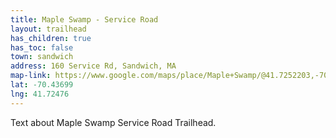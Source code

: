 ```yaml
---
title: Maple Swamp - Service Road
layout: trailhead
has_children: true
has_toc: false
town: sandwich
address: 160 Service Rd, Sandwich, MA
map-link: https://www.google.com/maps/place/Maple+Swamp/@41.7252203,-70.4381204,18z/data=!4m6!3m5!1s0x89e4cb4bfccc7333:0x6b79b5971094cc6d!8m2!3d41.7247251!4d-70.436976!16s%2Fg%2F1hc5fpq94?entry=ttu
lat: -70.43699
lng: 41.72476
---
```

Text about Maple Swamp Service Road Trailhead.